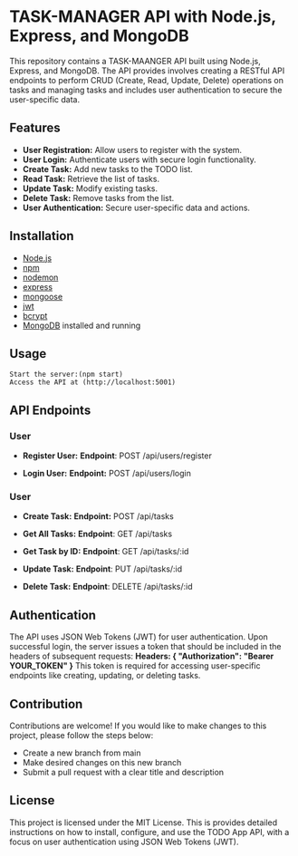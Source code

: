 # TASK-MANAGER API with Node.js, Express, and MongoDB

This repository contains a TASK-MAANGER API built using Node.js, Express, and MongoDB. The API provides  involves creating a RESTful API endpoints to perform CRUD (Create,       Read, Update, Delete) operations on tasks and managing tasks and includes user authentication to secure the user-specific data.

## Features

   - **User Registration:** Allow users to register with the system.
   - **User Login:** Authenticate users with secure login functionality.
   - **Create Task:** Add new tasks to the TODO list.
   - **Read Task:** Retrieve the list of tasks.
   - **Update Task:** Modify existing tasks.
   - **Delete Task:** Remove tasks from the list.
   - **User Authentication:** Secure user-specific data and actions.

## Installation

   - [Node.js](https://nodejs.org/en)
   - [npm](https://docs.npmjs.com/downloading-and-installing-node-js-and-npm)
   - [nodemon](https://www.npmjs.com/package//nodemon)
   - [express](https://www.npmjs.com/package/express)
   - [mongoose](https://www.npmjs.com/package/mongoose)
   - [jwt](https://www.npmjs.com/package/jwt)
   - [bcrypt](https://www.npmjs.com/package/bcrypt)
   - [MongoDB](https://www.mongodb.com/docs/manual/installation) installed and running
      
## Usage

    Start the server:(npm start)
    Access the API at (http://localhost:5001)

## API Endpoints
  ### User
   - **Register User:**
       **Endpoint**: POST /api/users/register
     
   - **Login User:**
        **Endpoint:** POST /api/users/login
   
 ### User
  -  **Create Task:**
       **Endpoint:** POST /api/tasks
    
  -  **Get All Tasks:**
        **Endpoint**: GET /api/tasks
    
  -   **Get Task by ID:**
       **Endpoint**: GET /api/tasks/:id
    
  -   **Update Task:**
         **Endpoint**: PUT /api/tasks/:id
    
  -   **Delete Task:**
        **Endpoint**: DELETE /api/tasks/:id

## Authentication
The API uses JSON Web Tokens (JWT) for user authentication. Upon successful login, the server issues a token that should be included in the headers of subsequent requests:
**Headers: { "Authorization": "Bearer YOUR_TOKEN" }**
This token is required for accessing user-specific endpoints like creating, updating, or deleting tasks.

## Contribution
Contributions are welcome! If you would like to make changes to this project, please follow the steps below:
- Create a new branch from main
- Make desired changes on this new branch
- Submit a pull request with a clear title and description

## License
This project is licensed under the MIT License. This is provides detailed instructions on how to install, configure, and use the TODO App API, with a focus on user        authentication using JSON Web Tokens (JWT). 
